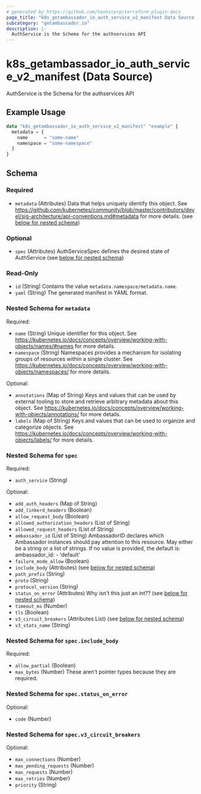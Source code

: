 ```yaml
---
# generated by https://github.com/hashicorp/terraform-plugin-docs
page_title: "k8s_getambassador_io_auth_service_v2_manifest Data Source - terraform-provider-k8s"
subcategory: "getambassador.io"
description: |-
  AuthService is the Schema for the authservices API
---
```


# k8s_getambassador_io_auth_service_v2_manifest (Data Source)

AuthService is the Schema for the authservices API

## Example Usage

```terraform
data "k8s_getambassador_io_auth_service_v2_manifest" "example" {
  metadata = {
    name      = "some-name"
    namespace = "some-namespace"
  }
}
```

<!-- schema generated by tfplugindocs -->
## Schema

### Required

- `metadata` (Attributes) Data that helps uniquely identify this object. See https://github.com/kubernetes/community/blob/master/contributors/devel/sig-architecture/api-conventions.md#metadata for more details. (see [below for nested schema](#nestedatt--metadata))

### Optional

- `spec` (Attributes) AuthServiceSpec defines the desired state of AuthService (see [below for nested schema](#nestedatt--spec))

### Read-Only

- `id` (String) Contains the value `metadata.namespace/metadata.name`.
- `yaml` (String) The generated manifest in YAML format.

<a id="nestedatt--metadata"></a>
### Nested Schema for `metadata`

Required:

- `name` (String) Unique identifier for this object. See https://kubernetes.io/docs/concepts/overview/working-with-objects/names/#names for more details.
- `namespace` (String) Namespaces provides a mechanism for isolating groups of resources within a single cluster. See https://kubernetes.io/docs/concepts/overview/working-with-objects/namespaces/ for more details.

Optional:

- `annotations` (Map of String) Keys and values that can be used by external tooling to store and retrieve arbitrary metadata about this object. See https://kubernetes.io/docs/concepts/overview/working-with-objects/annotations/ for more details.
- `labels` (Map of String) Keys and values that can be used to organize and categorize objects. See https://kubernetes.io/docs/concepts/overview/working-with-objects/labels/ for more details.


<a id="nestedatt--spec"></a>
### Nested Schema for `spec`

Required:

- `auth_service` (String)

Optional:

- `add_auth_headers` (Map of String)
- `add_linkerd_headers` (Boolean)
- `allow_request_body` (Boolean)
- `allowed_authorization_headers` (List of String)
- `allowed_request_headers` (List of String)
- `ambassador_id` (List of String) AmbassadorID declares which Ambassador instances should pay attention to this resource.  May either be a string or a list of strings.  If no value is provided, the default is:  ambassador_id: - 'default'
- `failure_mode_allow` (Boolean)
- `include_body` (Attributes) (see [below for nested schema](#nestedatt--spec--include_body))
- `path_prefix` (String)
- `proto` (String)
- `protocol_version` (String)
- `status_on_error` (Attributes) Why isn't this just an int?? (see [below for nested schema](#nestedatt--spec--status_on_error))
- `timeout_ms` (Number)
- `tls` (Boolean)
- `v3_circuit_breakers` (Attributes List) (see [below for nested schema](#nestedatt--spec--v3_circuit_breakers))
- `v3_stats_name` (String)

<a id="nestedatt--spec--include_body"></a>
### Nested Schema for `spec.include_body`

Required:

- `allow_partial` (Boolean)
- `max_bytes` (Number) These aren't pointer types because they are required.


<a id="nestedatt--spec--status_on_error"></a>
### Nested Schema for `spec.status_on_error`

Optional:

- `code` (Number)


<a id="nestedatt--spec--v3_circuit_breakers"></a>
### Nested Schema for `spec.v3_circuit_breakers`

Optional:

- `max_connections` (Number)
- `max_pending_requests` (Number)
- `max_requests` (Number)
- `max_retries` (Number)
- `priority` (String)
